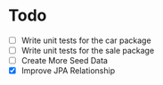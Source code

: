 # Todo

* [ ] Write unit tests for the car package
* [ ] Write unit tests for the sale package
* [ ] Create More Seed Data
* [x] Improve JPA Relationship